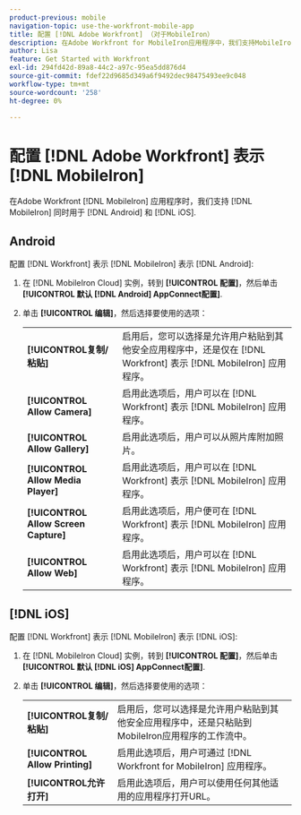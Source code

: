 ```yaml
---
product-previous: mobile
navigation-topic: use-the-workfront-mobile-app
title: 配置 [!DNL Adobe Workfront] （对于MobileIron）
description: 在Adobe Workfront for MobileIron应用程序中，我们支持MobileIron为Android和iOS提供的默认配置。
author: Lisa
feature: Get Started with Workfront
exl-id: 294fd42d-89a8-44c2-a97c-95ea5dd876d4
source-git-commit: fdef22d9685d349a6f9492dec98475493ee9c048
workflow-type: tm+mt
source-wordcount: '258'
ht-degree: 0%

---
```


# 配置 [!DNL Adobe Workfront] 表示 [!DNL MobileIron]

在Adobe Workfront [!DNL MobileIron] 应用程序时，我们支持 [!DNL MobileIron] 同时用于 [!DNL Android] 和 [!DNL iOS].

## Android

配置 [!DNL Workfront] 表示 [!DNL MobileIron] 表示 [!DNL Android]:

1. 在 [!DNL MobileIron Cloud] 实例，转到 **[!UICONTROL 配置]**，然后单击 **[!UICONTROL 默认 [!DNL Android] AppConnect配置]**.

1. 单击 **[!UICONTROL 编辑]**，然后选择要使用的选项：

   <table style="table-layout:auto">
    <tr>
        <td><strong>[!UICONTROL复制/粘贴]</strong></td>
        <td>启用后，您可以选择是允许用户粘贴到其他安全应用程序中，还是仅在 [!DNL Workfront] 表示 [!DNL MobileIron] 应用程序。</td>
    </tr>
    <tr>
        <td><strong>[!UICONTROL Allow Camera]</strong></td>
        <td>启用此选项后，用户可以在 [!DNL Workfront] 表示 [!DNL MobileIron] 应用程序。</td>
    </tr>
    <tr>
        <td><strong>[!UICONTROL Allow Gallery]</strong></td>
        <td>启用此选项后，用户可以从照片库附加照片。</td>
    </tr>
    <tr>
        <td><strong>[!UICONTROL Allow Media Player]</strong></td>
        <td>启用此选项后，用户可以在 [!DNL Workfront] 表示 [!DNL MobileIron] 应用程序。</td>
    </tr>
    <tr>
        <td><strong>[!UICONTROL Allow Screen Capture]</strong></td>
        <td>启用此选项后，用户便可在 [!DNL Workfront] 表示 [!DNL MobileIron] 应用程序。</td>
    </tr>
    <tr>
        <td><strong>[!UICONTROL Allow Web]</strong></td>
        <td>启用此选项后，用户可以在 [!DNL Workfront] 表示 [!DNL MobileIron] 应用程序。</td>
    </tr>
   </table>

## [!DNL iOS]

配置 [!DNL Workfront] 表示 [!DNL MobileIron] 表示 [!DNL iOS]:

1. 在 [!DNL MobileIron Cloud] 实例，转到 **[!UICONTROL 配置]**，然后单击 **[!UICONTROL 默认 [!DNL iOS] AppConnect配置]**.

1. 单击 **[!UICONTROL 编辑]**，然后选择要使用的选项：

   <table style="table-layout:auto">
    <tr>
        <td><strong>[!UICONTROL复制/粘贴]</strong></td>
        <td>启用后，您可以选择是允许用户粘贴到其他安全应用程序中，还是只粘贴到MobileIron应用程序的工作流中。</td>
    </tr>
    <tr>
        <td><strong>[!UICONTROL Allow Printing]</strong></td>
        <td>启用此选项后，用户可通过 [!DNL Workfront for MobileIron] 应用程序。</td>
    </tr>
    <tr>
        <td><strong>[!UICONTROL允许打开]</strong></td>
        <td>启用此选项后，用户可以使用任何其他适用的应用程序打开URL。</td>
    </tr>
   </table>
